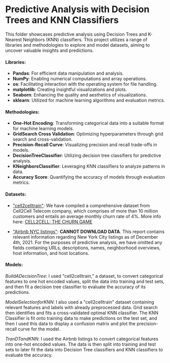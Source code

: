 # Predictive Analysis with Decision Trees and KNN Classifiers

This folder showcases predictive analysis using Decision Trees and K-Nearest Neighbors (KNN) classifiers. This project utilizes a range of libraries and methodologies to explore and model datasets, aiming to uncover valuable insights and predictions.

#### Libraries: 
- **Pandas**: For efficient data manipulation and analysis.
- **NumPy**: Enabling numerical computations and array operations.
- **os**: Facilitating interaction with the operating system for file handling.
- **matplotlib**: Creating insightful visualizations and plots.
- **Seaborn**: Enhancing the quality and aesthetics of visualizations.
- **sklearn**: Utilized for machine learning algorithms and evaluation metrics.

#### Methodologies: 
- **One-Hot Encoding**: Transforming categorical data into a suitable format for machine learning models.
- **GridSearch Cross Validation**:  Optimizing hyperparameters through grid search and cross-validation.
- **Precision-Recall Curve**: Visualizing precision and recall trade-offs in models.
- **DecisionTreeClassifier**: Utilizing decision tree classifiers for predictive analysis.
- **KNeighborsClassifier**: Leveraging KNN classifiers to analyze patterns in data.
- **Accuracy Score**: Quantifying the accuracy of models through evaluation metrics.

#### Datasets: 
- ["cell2celltrain"](https://www.kaggle.com/datasets/jpacse/datasets-for-churn-telecom?resource=download): 
We have compiled a comprehensive dataset from Cell2Cell Telecom company, which comprises of more than 10 million customers and entails an average monthly churn rate of 4%. More info here: [CELL2CELL: THE CHURN GAME](https://pdfcoffee.com/cell2cell-case-pdf-free.html)

- ["Airbnb NYC listings"](http://insideairbnb.com/new-york-city): **CANNOT DOWNLOAD DATA**. This report contains relevant information regarding New York City listings as of December 4th, 2021. For the purposes of predictive analysis, we have omitted any fields containing URLs, descriptions, names, neighborhood overviews, host information, and host locations.


#### Models:

_BuildADecisionTree_: I used "cell2celltrain," a dataset, to convert categorical features to one hot encoded values, split the data into training and test sets, and then fit a decision tree classifier to evaluate the accuracy of its predictions.

_ModelSelectionforKNN_: I also used a "cell2celltrain" dataset containing relevant features and labels with already preprocessed data. Grid search then identifies and fits a cross-validated optimal KNN classifier. The KNN Classifier is fit onto training data to make predictions on the test set, and then I used this data to display a confusion matrix and plot the precision-recall curve for the model.

_TranDTandKNN_: I used the Airbnb listings to convert categorical features into one-hot encoded values. The data is then split into training and test sets to later fit the data into Decision Tree classifiers and KNN classifiers to evaluate the accuracy.
